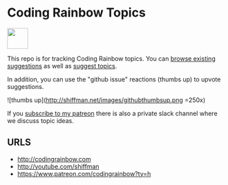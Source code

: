 # Coding Rainbow Topics

<img src="http://shiffman.net/images/twitter_transparent.png" width="48">

This repo is for tracking Coding Rainbow topics.  You can [browse existing suggestions](https://github.com/CodingRainbow/Rainbow-Topics/issues) as well as [suggest topics](https://github.com/CodingRainbow/Rainbow-Topics/issues/new).

In addition, you can use the "github issue" reactions (thumbs up) to upvote suggestions.

![thumbs up](http://shiffman.net/images/githubthumbsup.png =250x)

If you [subscribe to my patreon](https://www.patreon.com/codingrainbow?ty=h) there is also a private slack channel where we discuss topic ideas.

## URLS
* http://codingrainbow.com
* http://youtube.com/shiffman
* https://www.patreon.com/codingrainbow?ty=h
